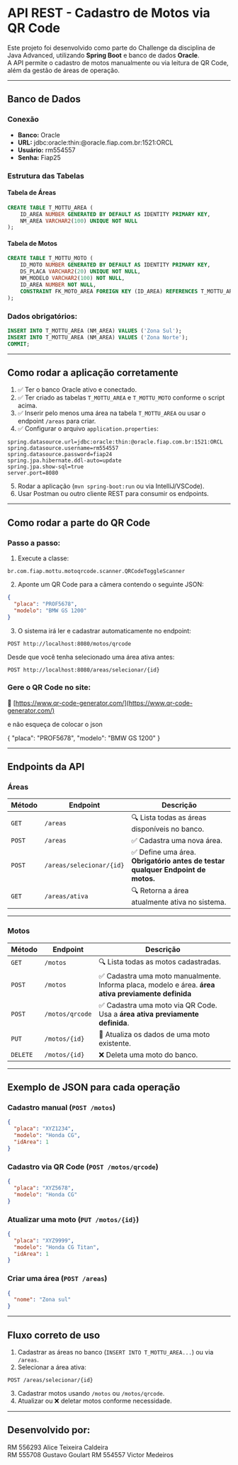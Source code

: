 
#  API REST - Cadastro de Motos via QR Code

Este projeto foi desenvolvido como parte do Challenge da disciplina de Java Advanced, utilizando **Spring Boot** e banco de dados **Oracle**.  
A API permite o cadastro de motos manualmente ou via leitura de QR Code, além da gestão de áreas de operação.

---

## Banco de Dados

###  Conexão
- **Banco:** Oracle
- **URL:** jdbc:oracle:thin:@oracle.fiap.com.br:1521:ORCL
- **Usuário:** rm554557
- **Senha:** Fiap25

###  Estrutura das Tabelas

####  Tabela de Áreas
```sql
CREATE TABLE T_MOTTU_AREA (
    ID_AREA NUMBER GENERATED BY DEFAULT AS IDENTITY PRIMARY KEY,
    NM_AREA VARCHAR2(100) UNIQUE NOT NULL
);
```

####  Tabela de Motos
```sql
CREATE TABLE T_MOTTU_MOTO (
    ID_MOTO NUMBER GENERATED BY DEFAULT AS IDENTITY PRIMARY KEY,
    DS_PLACA VARCHAR2(20) UNIQUE NOT NULL,
    NM_MODELO VARCHAR2(100) NOT NULL,
    ID_AREA NUMBER NOT NULL,
    CONSTRAINT FK_MOTO_AREA FOREIGN KEY (ID_AREA) REFERENCES T_MOTTU_AREA(ID_AREA)
);
```

###  Dados obrigatórios:
```sql
INSERT INTO T_MOTTU_AREA (NM_AREA) VALUES ('Zona Sul');
INSERT INTO T_MOTTU_AREA (NM_AREA) VALUES ('Zona Norte');
COMMIT;
```

---

##  Como rodar a aplicação corretamente

1. ✅ Ter o banco Oracle ativo e conectado.
2. ✅ Ter criado as tabelas `T_MOTTU_AREA` e `T_MOTTU_MOTO` conforme o script acima.
3. ✅ Inserir pelo menos uma área na tabela `T_MOTTU_AREA` ou usar o endpoint `/areas` para criar.
4. ✅ Configurar o arquivo `application.properties`:
```properties
spring.datasource.url=jdbc:oracle:thin:@oracle.fiap.com.br:1521:ORCL
spring.datasource.username=rm554557
spring.datasource.password=fiap24
spring.jpa.hibernate.ddl-auto=update
spring.jpa.show-sql=true
server.port=8080
```
5.  Rodar a aplicação (`mvn spring-boot:run` ou via IntelliJ/VSCode).
6.  Usar Postman ou outro cliente REST para consumir os endpoints.

---

##  Como rodar a parte do QR Code

###  Passo a passo:
1. Execute a classe:
```
br.com.fiap.mottu.motoqrcode.scanner.QRCodeToggleScanner
```
2. Aponte um QR Code para a câmera contendo o seguinte JSON:
```json
{
  "placa": "PROF5678",
  "modelo": "BMW GS 1200"
}
```
3. O sistema irá ler e cadastrar automaticamente no endpoint:
```
POST http://localhost:8080/motos/qrcode
```
 Desde que você tenha selecionado uma área ativa antes:
```
POST http://localhost:8080/areas/selecionar/{id}
```

###  Gere o QR Code no site:
🔗 [https://www.qr-code-generator.com/](https://www.qr-code-generator.com/)

e não esqueça de colocar o json

{
  "placa": "PROF5678",
  "modelo": "BMW GS 1200"
}

---

##  Endpoints da API

###  Áreas

| Método | Endpoint                              | Descrição                                                         |
|--------|----------------------------------------|--------------------------------------------------------------------|
| `GET`  | `/areas`                              | 🔍 Lista todas as áreas disponíveis no banco.                     |
| `POST` | `/areas`                              | ✅ Cadastra uma nova área.                                         |
| `POST` | `/areas/selecionar/{id}`              | ✅ Define uma área. **Obrigatório antes de testar qualquer Endpoint de motos.**   |
| `GET`  | `/areas/ativa`                        | 🔍 Retorna a área atualmente ativa no sistema.                     |

---

###  Motos

| Método | Endpoint                              | Descrição                                                               |
|--------|----------------------------------------|-------------------------------------------------------------------------|
| `GET`  | `/motos`                              | 🔍 Lista todas as motos cadastradas.                                    |
| `POST` | `/motos`                              | ✅ Cadastra uma moto manualmente. Informa placa, modelo e área. **área ativa previamente definida**         |
| `POST` | `/motos/qrcode`                        | ✅ Cadastra uma moto via QR Code. Usa a **área ativa previamente definida**. |
| `PUT`  | `/motos/{id}`                          | 🔄 Atualiza os dados de uma moto existente.                             |
| `DELETE`| `/motos/{id}`                         | ❌ Deleta uma moto do banco.                                            |

---

##  Exemplo de JSON para cada operação

###  **Cadastro manual (`POST /motos`)**
```json
{
  "placa": "XYZ1234",
  "modelo": "Honda CG",
  "idArea": 1
}
```

###  **Cadastro via QR Code (`POST /motos/qrcode`)**
```json
{
  "placa": "XYZ5678",
  "modelo": "Honda CG"
}
```

###  **Atualizar uma moto (`PUT /motos/{id}`)**
```json
{
  "placa": "XYZ9999",
  "modelo": "Honda CG Titan",
  "idArea": 1
}
```

###  **Criar uma área (`POST /areas`)**
```json
{
  "nome": "Zona sul"
}
```

---

##  Fluxo correto de uso

1.  Cadastrar as áreas no banco (`INSERT INTO T_MOTTU_AREA...`) ou via `/areas`.
2.  Selecionar a área ativa:
```
POST /areas/selecionar/{id}
```
3.  Cadastrar motos usando `/motos` ou `/motos/qrcode`.
4.  Atualizar ou ❌ deletar motos conforme necessidade.

---

##  Desenvolvido por:
RM 556293 Alice Teixeira Caldeira  
RM 555708 Gustavo Goulart
RM 554557 Victor Medeiros
